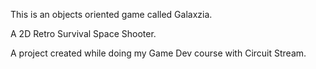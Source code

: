 
This is an objects oriented game called Galaxzia.





A 2D Retro Survival Space Shooter.


A project created while doing my Game Dev course with Circuit Stream.


